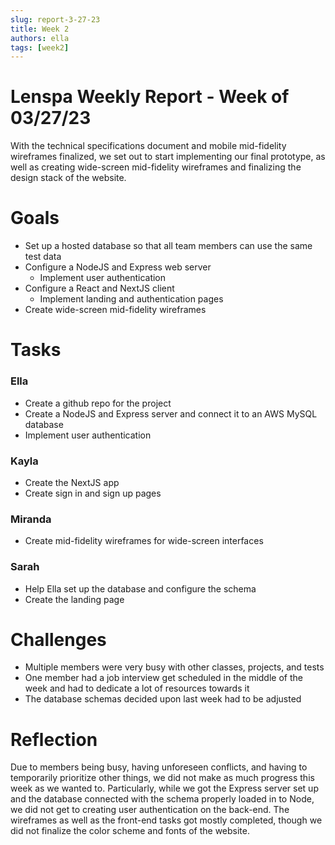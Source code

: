 ```yaml
---
slug: report-3-27-23
title: Week 2
authors: ella
tags: [week2]
---
```


# Lenspa Weekly Report - Week of 03/27/23

With the technical specifications document and mobile mid-fidelity wireframes finalized, we set out to start implementing our final prototype, as well as creating wide-screen mid-fidelity wireframes and finalizing the design stack of the website.

# Goals

- Set up a hosted database so that all team members can use the same test data
- Configure a NodeJS and Express web server
  - Implement user authentication
- Configure a React and NextJS client
  - Implement landing and authentication pages
- Create wide-screen mid-fidelity wireframes

# Tasks

### Ella

- Create a github repo for the project
- Create a NodeJS and Express server and connect it to an AWS MySQL database
- Implement user authentication

### Kayla

- Create the NextJS app
- Create sign in and sign up pages

### Miranda

- Create mid-fidelity wireframes for wide-screen interfaces

### Sarah

- Help Ella set up the database and configure the schema
- Create the landing page

# Challenges

- Multiple members were very busy with other classes, projects, and tests
- One member had a job interview get scheduled in the middle of the week and had to dedicate a lot of resources towards it
- The database schemas decided upon last week had to be adjusted

# Reflection

Due to members being busy, having unforeseen conflicts, and having to temporarily prioritize other things, we did not make as much progress this week as we wanted to. Particularly, while we got the Express server set up and the database connected with the schema properly loaded in to Node, we did not get to creating user authentication on the back-end. The wireframes as well as the front-end tasks got mostly completed, though we did not finalize the color scheme and fonts of the website.
